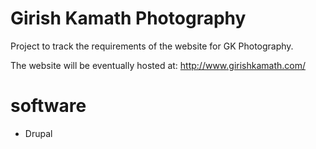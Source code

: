 # Girish Kamath Photography

Project to track the requirements of the website for GK Photography.

The website will be eventually hosted at: http://www.girishkamath.com/

# software

- Drupal

